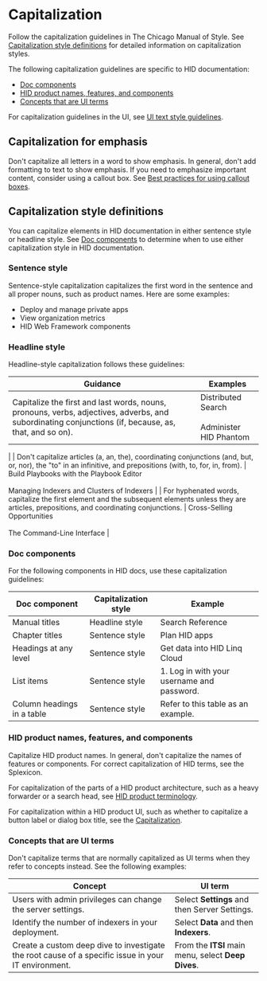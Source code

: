 # Capitalization

Follow the capitalization guidelines in The Chicago Manual of Style. See [Capitalization style definitions](#capitalization-style-definitions) for detailed information on capitalization styles.

The following capitalization guidelines are specific to HID documentation:

<!-- no toc -->
- [Doc components](#doc-components)
- [HID product names, features, and components](#hid-product-names-features-and-components)
- [Concepts that are UI terms](#concepts-that-are-ui-terms)

For capitalization guidelines in the UI, see [UI text style guidelines](ui-text-guidelines.md#ui-text-style-guidelines).

## Capitalization for emphasis

Don't capitalize all letters in a word to show emphasis. In general, don't add formatting to text to show emphasis. If you need to emphasize important content, consider using a callout box. See [Best practices for using callout boxes](notes-and-cautions.md#best-practices-for-using-callout-boxes).

## Capitalization style definitions

You can capitalize elements in HID documentation in either sentence style or headline style. See [Doc components](#doc-components) to determine when to use either capitalization style in HID documentation.

### Sentence style

Sentence-style capitalization capitalizes the first word in the sentence and all proper nouns, such as product names. Here are some examples:

- Deploy and manage private apps
- View organization metrics
- HID Web Framework components

### Headline style

Headline-style capitalization follows these guidelines:

| **Guidance** | **Examples** |
|--|--|
| Capitalize the first and last words, nouns, pronouns, verbs, adjectives, adverbs, and subordinating conjunctions (if, because, as, that, and so on). | Distributed Search<br><br>Administer HID Phantom
 |
| Don't capitalize articles (a, an, the), coordinating conjunctions (and, but, or, nor), the "to" in an infinitive, and prepositions (with, to, for, in, from). | Build Playbooks with the Playbook Editor<br><br>Managing Indexers and Clusters of Indexers
 |
| For hyphenated words, capitalize the first element and the subsequent elements unless they are articles, prepositions, and coordinating conjunctions. | Cross-Selling Opportunities<br><br>The Command-Line Interface |

### Doc components

For the following components in HID docs, use these capitalization guidelines:

| **Doc component** | **Capitalization style** | **Example** |
|---|---|---|
| Manual titles | Headline style | Search Reference |
| Chapter titles | Sentence style | Plan HID apps |
| Headings at any level | Sentence style | Get data into HID Linq Cloud |
| List items | Sentence style | 1. Log in with your username and password. |
| Column headings in a table | Sentence style | Refer to this table as an example. |

### HID product names, features, and components

Capitalize HID product names. In general, don't capitalize the names of features or components. For correct capitalization of HID terms, see the Splexicon.

For capitalization of the parts of a HID product architecture, such as a heavy forwarder or a search head, see [HID product terminology](hid-terminology-and-trademarks.md#hid-product-terminology).

For capitalization within a HID product UI, such as whether to capitalize a button label or dialog box title, see the [Capitalization](ui-text-guidelines.md#capitalization).

### Concepts that are UI terms

Don't capitalize terms that are normally capitalized as UI terms when they refer to concepts instead. See the following examples:

| **Concept** | **UI term** |
|---|---|
| Users with admin privileges can change the server settings. | Select **Settings** and then Server Settings. |
| Identify the number of indexers in your deployment. | Select **Data** and then **Indexers**. |
| Create a custom deep dive to investigate the root cause of a specific issue in your IT environment. | From the **ITSI** main menu, select **Deep Dives**. |

